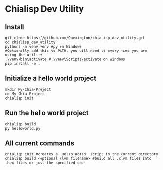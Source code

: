 Chialisp Dev Utility
=======

Install
-------

```
git clone https://github.com/Quexington/chialisp_dev_utility.git
cd chialisp_dev_utility
python3 -m venv venv #py on Windows
#Optionally add this to PATH, you will need it every time you are using the utility
.\venv\bin\activate #.\venv\Scripts\activate on windows
pip install -e .
```

Initialize a hello world project
-------
```
mkdir My-Chia-Project
cd My-Chia-Project
chialisp init
```

Run the hello world project
-------
```
chialisp build
py helloworld.py
```

All current commands
-------
```
chialisp init #creates a 'Hello World' script in the current directory
chialisp build <optional clvm filename> #build all .clvm files into .hex files or just the specified one
```
